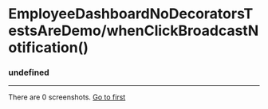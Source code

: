 
# EmployeeDashboardNoDecoratorsTestsAreDemo/whenClickBroadcastNotification()

### undefined

---

There are 0 screenshots. [Go to first](#screenshot-1)
